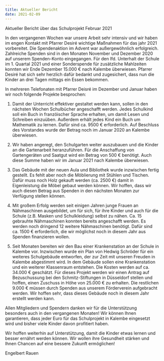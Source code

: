 ```yaml
---
title: Aktueller Bericht
date: 2021-02-09 
---
```


Aktueller Bericht über das Schulprojekt
Februar 2021

In den vergangenen Wochen war unsere Arbeit sehr intensiv und wir haben im engen Kontakt mit Pfarrer Desiré  wichtige Maßnahmen für das jahr 2021 vorbereitet. Die Spendenaktion im Advent war außergewöhnlich erfolgreich. Zahlreiche Spenden sind in den Monaten November und Dezember 2020 auf unserem Spenden-Konto eingegangen. Für den lfd. Unterhalt der Schule im 1. Quartal 2021 und einer Sonderspende für zusätzliche Mahlzeiten  konnten wir Ende Dezember 15.000 € nach Kalembe überwiesen. Pfarrer Desiré hat sich sehr herzlich dafür bedankt und zugesichert, dass nun die Kinder an drei Tagen mittags ein Essen bekommen.

In mehreren Telefonaten mit Pfarrer Deisré im Dezember und Januar haben wir noch folgende Projekte besprochen:



<!-- more -->

1.	Damit der Unterricht effektiver gestaltet werden kann, sollen in den nächsten Wochen Schulbücher angeschafft werden. Jedes Schulkind soll ein Buch in franzöischer Sprache erhalten, um damit Lesen und Schreiben einzuüben. Außerdem erhält jedes Kind ein Buch um Mathematik zu lernen. Dafür sind ca. 9500 € erforderlich. Auf Beschluss des Vorstandes wurde der Betrag noch im Januar 2020 an Kalembe überwiesen.

2.	Wir haben angeregt, den Schulgarten weiter auszubauen und die Kinder an die Gartenarbeit heranzuführen. Für die Anschaffung von Gartengeräten und Saatgut wird ein Betrag von 500 € benötigt. Auch diese Summe haben wir im Januar 2021 nach Kalembe überwiesen.

3.	Das Gebäude mit der neuen Aula und Bibliothek wurde inzwischen fertig gestellt. Es fehlt aber noch die Möblierung mit Stühlen und Tischen. Dafür muss noch Holz gekauft werden (ca. 2500 €) damit in Eigenleistung die Möbel gebaut werden können. Wir hoffen, dass wir auch diesen Betrag aus Spenden in den nächsten Monaten zur Verfügung stellen können.

4.	Mit großem Erfolg werden seit einigen Jahren junge Frauen an Nähmaschinen ausgebildet, um für sich, für ihre Kinder und auch für die Schule (z.B. Masken und Schulkleidung) selbst zu nähen.  Ca. 15 gebrauhte Nähmaschinen konnten bereits angeschafft werden. Es werden noch dringend 12 weitere Nähmaschinen benötigt. Dafür sind ca. 1500 € erforderlich, die wir möglichst noch in diesem Jahr aus Spenden finanzieren wollen.

5.	Seit Monaten bereiten wir den Bau einer Krankenstation an der Schule in Kalembe vor. Inzwischen wurde ein Plan von Hedwig Schröder für ein weiteres Schulgebäude entworfen, der zur Zeit mit unseren Freuden in Kalembe abgestimmt wird. In dem Gebäude sollen eine Krankenstation und ein weiterer Klassenraum entstehen. Die Kosten werden auf ca. 34.000 € geschätzt.
Für dieses Projekt werden wir einen Antrag auf Bezuschussung bei den Schmitz-Stiftungen in Düsseldorf stellen und hoffen, einen Zuschuss in Höhe von 25.000 € zu erhalten. Die restlichen 9.000 € müssen durch Spenden aus unserem Förderverein aufgebracht werden. Wir hoffen sehr, dass dieses Gebäude noch in diesem Jahr erstellt werden kann.

Allen Mitgliedern und Spendern danken wir für die Unterstützung besonders auch in den vergangenen Monaten! Wir können Ihnen garantieren, dass jeder Euro für das Schulprojekt in Kalembe eingesetzt wird und bisher viele Kinder davon profitiert haben.

Wir hoffen weiterhin auf Unterstützung, damit die Kinder etwas lernen und besser ernährt werden können. Wir wollen ihre Gesundheit stärken und Ihnen Chancen auf eine bessere Zukunft ermöglichen!

Engelbert Rauen


